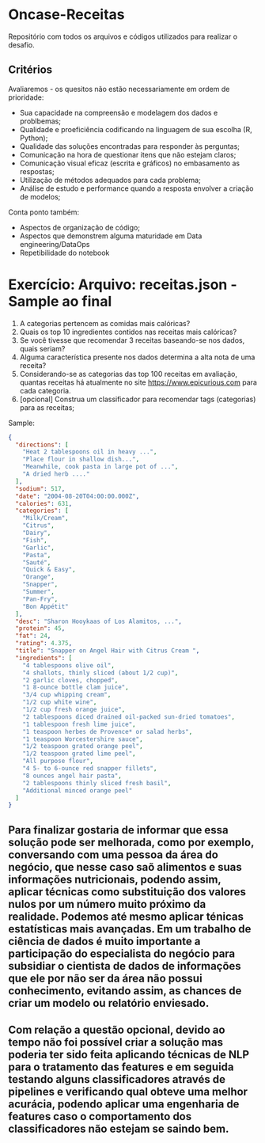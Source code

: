 # Oncase-Receitas
Repositório com todos os arquivos e códigos utilizados para realizar o desafio.

## Critérios

Avaliaremos - os quesitos não estão necessariamente em ordem de prioridade:

* Sua capacidade na compreensão e modelagem dos dados e problbemas;
* Qualidade e proeficiência codificando na linguagem de sua escolha (R, Python);
* Qualidade das soluções encontradas para responder às perguntas;
* Comunicação na hora de questionar itens que não estejam claros;
* Comunicação visual eficaz (escrita e gráficos) no embasamento as respostas;
* Utilização de métodos adequados para cada problema;
* Análise de estudo e performance quando a resposta envolver a criação de modelos;

Conta ponto também:

* Aspectos de organização de código;
* Aspectos que demonstrem alguma maturidade em Data engineering/DataOps
* Repetibilidade do notebook


# Exercício: Arquivo: receitas.json - Sample ao final

1. A categorias pertencem as comidas mais calóricas?
2. Quais os top 10 ingredientes contidos nas receitas mais calóricas?
3. Se você tivesse que recomendar 3 receitas baseando-se nos dados, quais seriam?
4. Alguma característica presente nos dados determina a alta nota de uma receita?
5. Considerando-se as categorias das top 100 receitas em avaliação, quantas receitas há atualmente no site https://www.epicurious.com para cada categoria.
6. [opcional] Construa um classificador para recomendar tags (categorias) para as receitas;

Sample:

```json
{
  "directions": [
    "Heat 2 tablespoons oil in heavy ...",
    "Place flour in shallow dish...",
    "Meanwhile, cook pasta in large pot of ...",
    "A dried herb ...."
  ],
  "sodium": 517,
  "date": "2004-08-20T04:00:00.000Z",
  "calories": 631,
  "categories": [
    "Milk/Cream",
    "Citrus",
    "Dairy",
    "Fish",
    "Garlic",
    "Pasta",
    "Sauté",
    "Quick & Easy",
    "Orange",
    "Snapper",
    "Summer",
    "Pan-Fry",
    "Bon Appétit"
  ],
  "desc": "Sharon Hooykaas of Los Alamitos, ...",
  "protein": 45,
  "fat": 24,
  "rating": 4.375,
  "title": "Snapper on Angel Hair with Citrus Cream ",
  "ingredients": [
    "4 tablespoons olive oil",
    "4 shallots, thinly sliced (about 1/2 cup)",
    "2 garlic cloves, chopped",
    "1 8-ounce bottle clam juice",
    "3/4 cup whipping cream",
    "1/2 cup white wine",
    "1/2 cup fresh orange juice",
    "2 tablespoons diced drained oil-packed sun-dried tomatoes",
    "1 tablespoon fresh lime juice",
    "1 teaspoon herbes de Provence* or salad herbs",
    "1 teaspoon Worcestershire sauce",
    "1/2 teaspoon grated orange peel",
    "1/2 teaspoon grated lime peel",
    "All purpose flour",
    "4 5- to 6-ounce red snapper fillets",
    "8 ounces angel hair pasta",
    "2 tablespoons thinly sliced fresh basil",
    "Additional minced orange peel"
  ]
}
```

## Para finalizar gostaria de informar que essa solução pode ser melhorada, como por exemplo, conversando com uma pessoa da área do negócio, que nesse caso saõ alimentos e suas informações nutricionais, podendo assim, aplicar técnicas como substituição dos valores nulos por um número muito próximo da realidade. Podemos até mesmo aplicar ténicas estatísticas mais avançadas. Em um trabalho de ciência de dados é muito importante a participação do especialista do negócio para subsidiar o cientista de dados de informações que ele por não ser da área não possui conhecimento, evitando assim, as chances de criar um modelo ou relatório enviesado.
## Com relação a questão opcional, devido ao tempo não foi possível criar a solução mas poderia ter sido feita aplicando técnicas de NLP para o tratamento das features e em seguida testando alguns classificadores através de pipelines e verificando qual obteve uma melhor acurácia, podendo aplicar uma engenharia de features caso o comportamento dos classificadores não estejam se saindo bem.



